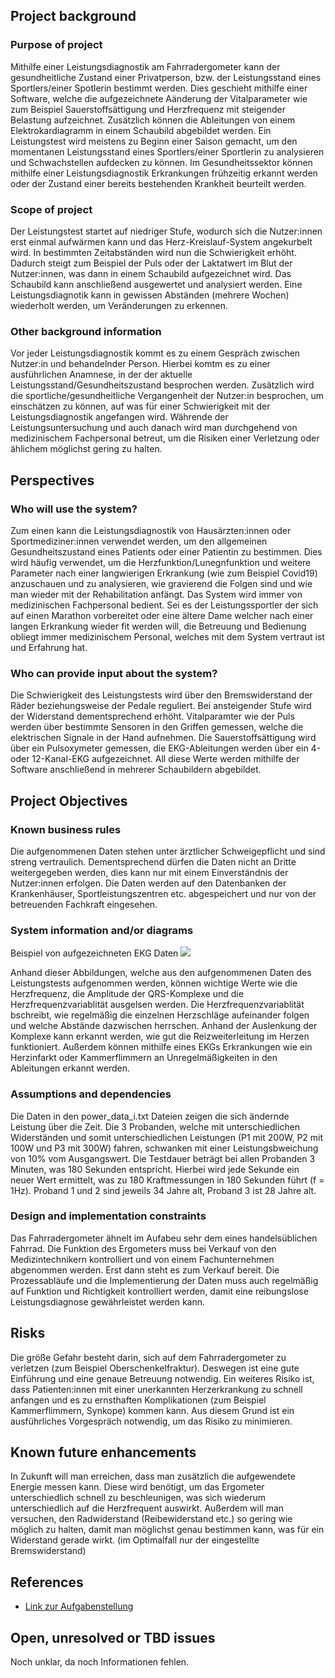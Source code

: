## Project background

### Purpose of project

Mithilfe einer Leistungsdiagnostik am Fahrradergometer kann der gesundheitliche Zustand einer Privatperson, bzw. der Leistungsstand eines Sportlers/einer Spotlerin bestimmt werden. Dies geschieht mithilfe einer Software, welche die aufgezeichnete Aänderung der Vitalparameter wie zum Beispiel Sauerstoffsättigung und Herzfrequenz mit steigender Belastung aufzeichnet. Zusätzlich können die Ableitungen von einem Elektrokardiagramm in einem Schaubild abgebildet werden. 
Ein Leistungstest wird meistens zu Beginn einer Saison gemacht, um den momentanen Leistungsstand eines Sportlers/einer Sportlerin zu analysieren und Schwachstellen aufdecken zu können.
Im Gesundheitssektor können mithilfe einer Leistungsdiagnostik Erkrankungen frühzeitig erkannt werden oder der Zustand einer bereits bestehenden Krankheit beurteilt werden.

### Scope of project

Der Leistungstest startet auf niedriger Stufe, wodurch sich die Nutzer:innen erst einmal aufwärmen kann und das Herz-Kreislauf-System angekurbelt wird. In bestimmten Zeitabständen wird nun die Schwierigkeit erhöht. Dadurch steigt zum Beispiel der Puls oder der Laktatwert im Blut der Nutzer:innen, was dann in einem Schaubild aufgezeichnet wird. Das Schaubild kann anschließend ausgewertet und analysiert werden. Eine Leistungsdiagnotik kann in gewissen Abständen (mehrere Wochen) wiederholt werden, um Veränderungen zu erkennen.

### Other background information

Vor jeder Leistungsdiagnostik kommt es zu einem Gespräch zwischen Nutzer:in und behandelnder Person. Hierbei komtm es zu einer ausführlichen Anamnese, in der der aktuelle Leistungsstand/Gesundheitszustand besprochen werden. Zusätzlich wird die sportliche/gesundheitliche Vergangenheit der Nutzer:in besprochen, um einschätzen zu können, auf was für einer Schwierigkeit mit der Leistungsdiagnostik angefangen wird. Währende der Leistungsuntersuchung und auch danach wird man durchgehend von medizinischem Fachpersonal betreut, um die Risiken einer Verletzung oder ählichem möglichst gering zu halten.

## Perspectives
### Who will use the system?

Zum einen kann die Leistungsdiagnostik von Hausärzten:innen oder Sportmediziner:innen verwendet werden, um den allgemeinen Gesundheitszustand eines Patients oder einer Patientin zu bestimmen. Dies wird häufig verwendet, um die Herzfunktion/Lunegnfunktion und weitere Parameter nach einer langwierigen Erkrankung (wie zum Beispiel Covid19) anzuschauen und zu analysieren, wie gravierend die Folgen sind und wie man wieder mit der Rehabilitation anfängt.
Das System wird immer von medizinischen Fachpersonal bedient. Sei es der Leistungssportler der sich auf einen Marathon vorbereitet oder eine ältere Dame welcher nach einer langen Erkrankung wieder fit werden will, die Betreuung und Bedienung obliegt immer medizinischem Personal, welches mit dem System vertraut ist und Erfahrung hat.

### Who can provide input about the system?

Die Schwierigkeit des Leistungstests wird über den Bremswiderstand der Räder beziehungsweise der Pedale reguliert. Bei ansteigender Stufe wird der Widerstand dementsprechend erhöht. Vitalparamter wie der Puls werden über bestimmte Sensoren in den Griffen gemessen, welche die elektrischen Signale in der Hand aufnehmen.
Die Sauerstoffsättigung wird über ein Pulsoxymeter gemessen, die EKG-Ableitungen werden über ein 4-oder 12-Kanal-EKG aufgezeichnet. All diese Werte werden mithilfe der Software anschließend in mehrerer Schaubildern abgebildet.


## Project Objectives
### Known business rules

Die aufgenommenen Daten stehen unter ärztlicher Schweigepflicht und sind streng vertraulich. Dementsprechend dürfen die Daten nicht an Dritte weitergegeben werden, dies kann nur mit einem Einverständnis der Nutzer:innen erfolgen. Die Daten werden auf den Datenbanken der Krankenhäuser, Sportleistungszentren etc. abgespeichert und nur von der betreuenden Fachkraft eingesehen.

### System information and/or diagrams

Beispiel von aufgezeichneten EKG Daten
![](ekg_example.png)

Anhand dieser Abbildungen, welche aus den aufgenommenen Daten des Leistungstests aufgenommen werden, können wichtige Werte wie die Herzfrequenz, die Amplitude der QRS-Komplexe und die Herzfrequenzvariablität ausgelsen werden. Die Herzfrequenzvariablität bschreibt, wie regelmäßig die einzelnen Herzschläge aufeinander folgen und welche Abstände dazwischen herrschen. Anhand der Auslenkung der Komplexe kann erkannt werden, wie gut die Reizweiterleitung im Herzen funktioniert. Außerdem können mithilfe eines EKGs Erkrankungen wie ein Herzinfarkt oder Kammerflimmern an Unregelmäßigkeiten in den Ableitungen erkannt werden.

### Assumptions and dependencies

Die Daten in den power_data_i.txt Dateien zeigen die sich ändernde Leistung über die Zeit. Die 3 Probanden, welche mit unterschiedlichen Widerständen und somit unterschiedlichen Leistungen (P1 mit 200W, P2 mit 100W und P3 mit 300W) fahren, schwanken mit einer Leistungsbweichung von 10% vom Ausgangswert. Die Testdauer beträgt bei allen Probanden 3 Minuten, was 180 Sekunden entspricht. Hierbei wird jede Sekunde ein neuer Wert ermittelt, was zu 180 Kraftmessungen in 180 Sekunden führt (f = 1Hz). Proband 1 und 2 sind jeweils 34 Jahre alt, Proband 3 ist 28 Jahre alt.
### Design and implementation constraints

Das Fahrradergometer ähnelt im Aufabeu sehr dem eines handelsüblichen Fahrrad. Die Funktion des Ergometers muss bei Verkauf von den Medizintechnikern kontrolliert und von einem Fachunternehmen abgenommen werden. Erst dann steht es zum Verkauf bereit. Die Prozessabläufe und die Implementierung der Daten muss auch regelmäßig auf Funktion und Richtigkeit kontrolliert werden, damit eine reibungslose Leistungsdiagnose gewährleistet werden kann.

## Risks

Die größe Gefahr besteht darin, sich auf dem Fahrradergometer zu verletzen (zum Beispiel Oberschenkelfraktur). Deswegen ist eine gute Einführung und eine genaue Betreuung notwendig. Ein weiteres Risiko ist, dass Patienten:innen mit einer unerkannten Herzerkrankung zu schnell anfangen und es zu ernsthaften Komplikationen (zum Beispiel Kammerflimmern, Synkope) kommen kann. Aus diesem Grund ist ein ausführliches Vorgespräch notwendig, um das Risiko zu minimieren.

## Known future enhancements

In Zukunft will man erreichen, dass man zusätzlich die aufgewendete Energie messen kann. Diese wird benötigt, um das Ergometer unterschiedlich schnell zu beschleunigen, was sich wiederum unterschiedlich auf die Herzfrequent auswirkt. Außerdem will man versuchen, den Radwiderstand (Reibewiderstand etc.) so gering wie möglich zu halten, damit man möglichst genau bestimmen kann, was für ein Widerstand gerade wirkt. (im Optimalfall nur der eingestellte Bremswiderstand)

## References

- [Link zur Aufgabenstellung](tbd)

## Open, unresolved or TBD issues

Noch unklar, da noch Informationen fehlen.
